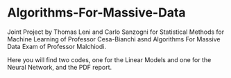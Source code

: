 # Algorithms-For-Massive-Data
Joint Project by Thomas Leni and Carlo Sanzogni for Statistical Methods for Machine Learning of Professor Cesa-Bianchi asnd Algorithms For Massive Data Exam of Professor Malchiodi.

Here you will find two codes, one for the Linear Models and one for the Neural Network, and the PDF report.
